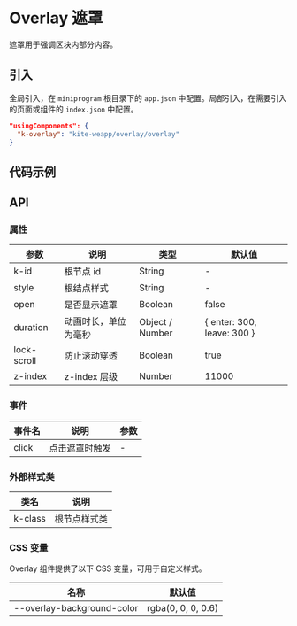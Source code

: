 # Overlay 遮罩

遮罩用于强调区块内部分内容。

## 引入

全局引入，在 `miniprogram` 根目录下的 `app.json` 中配置。局部引入，在需要引入的页面或组件的 `index.json` 中配置。

```json
"usingComponents": {
  "k-overlay": "kite-weapp/overlay/overlay"
}
```

## 代码示例

## API

### 属性

| 参数        | 说明                 | 类型            | 默认值                       |
| ----------- | -------------------- | --------------- | ---------------------------- |
| k-id        | 根节点 id            | String          | -                            |
| style       | 根结点样式           | String          | -                            |
| open        | 是否显示遮罩         | Boolean         | false                        |
| duration    | 动画时长，单位为毫秒 | Object / Number | \{ enter: 300, leave: 300 \} |
| lock-scroll | 防止滚动穿透         | Boolean         | true                         |
| z-index     | z-index 层级         | Number          | 11000                        |

### 事件

| 事件名 | 说明           | 参数 |
| ------ | -------------- | ---- |
| click  | 点击遮罩时触发 | -    |

### 外部样式类

| 类名    | 说明         |
| ------- | ------------ |
| k-class | 根节点样式类 |

### CSS 变量

Overlay 组件提供了以下 CSS 变量，可用于自定义样式。

| 名称                       | 默认值             |
| -------------------------- | ------------------ |
| --overlay-background-color | rgba(0, 0, 0, 0.6) |
